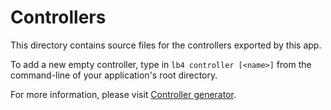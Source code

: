 # Controllers

This directory contains source files for the controllers exported by this app.

To add a new empty controller, type in `lb4 controller [<name>]` from the command-line of your application's root directory.

For more information, please visit [Controller generator](http://loopback.io/doc/en/lb4/Controller-generator.html).
